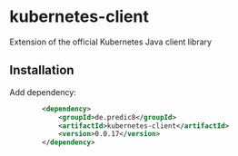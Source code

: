 # kubernetes-client

Extension of the official Kubernetes Java client library

## Installation

Add dependency:

```xml
		<dependency>
			<groupId>de.predic8</groupId>
			<artifactId>kubernetes-client</artifactId>
			<version>0.0.17</version>
		</dependency>
```